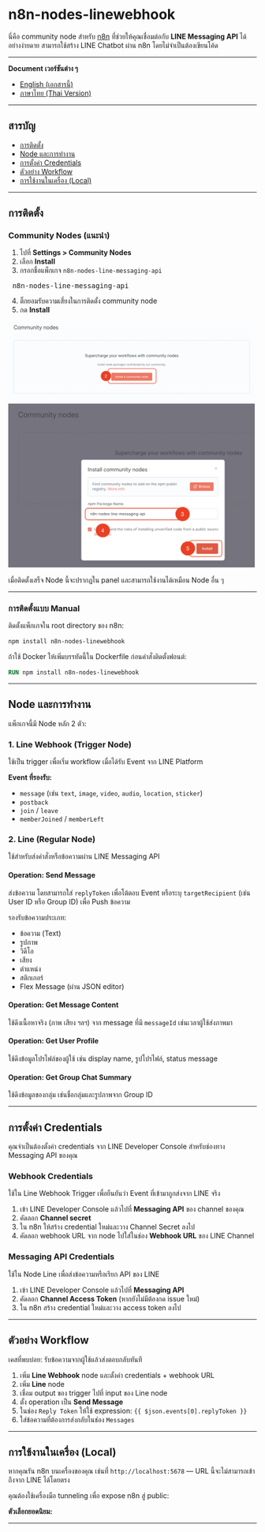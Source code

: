 # n8n-nodes-linewebhook

นี่คือ community node สำหรับ [n8n](https://n8n.io/) ที่ช่วยให้คุณเชื่อมต่อกับ **LINE Messaging API** ได้อย่างง่ายดาย สามารถใช้สร้าง LINE Chatbot ผ่าน n8n โดยไม่จำเป็นต้องเขียนโค้ด

&#x20;

---

**Document เวอร์ชันต่าง ๆ**

* [English (เอกสารนี้)](#)
* [ภาษาไทย (Thai Version)](./documentation/README.th.md)

---

## สารบัญ

* [การติดตั้ง](#การติดตั้ง)
* [Node และการทำงาน](#node-และการทำงาน)
* [การตั้งค่า Credentials](#การตั้งค่า-credentials)
* [ตัวอย่าง Workflow](#ตัวอย่าง-workflow)
* [การใช้งานในเครื่อง (Local)](#การใช้งานในเครื่อง-local)

---

## การติดตั้ง

### Community Nodes (แนะนำ)

1. ไปที่ **Settings > Community Nodes**
2. เลือก **Install**
3. กรอกชื่อแพ็กเกจ `n8n-nodes-line-messaging-api`
<pre> n8n-nodes-line-messaging-api</pre>
4. ติ๊กยอมรับความเสี่ยงในการติดตั้ง community node
5. กด **Install**

<img src="./images/installation-1.png" alt="Setup Package" width="500px;" />
<img src="./images/installation-2.png" alt="Setup Package" width="500px;" />

เมื่อติดตั้งเสร็จ Node นี้จะปรากฏใน panel และสามารถใช้งานได้เหมือน Node อื่น ๆ

---

### การติดตั้งแบบ Manual

ติดตั้งแพ็กเกจใน root directory ของ n8n:

```bash
npm install n8n-nodes-linewebhook
```

ถ้าใช้ Docker ให้เพิ่มบรรทัดนี้ใน Dockerfile ก่อนคำสั่งติดตั้งฟอนต์:

```dockerfile
RUN npm install n8n-nodes-linewebhook
```

---

## Node และการทำงาน

แพ็กเกจนี้มี Node หลัก 2 ตัว:

### 1. Line Webhook (Trigger Node)

ใช้เป็น trigger เพื่อเริ่ม workflow เมื่อได้รับ Event จาก LINE Platform

**Event ที่รองรับ:**

* `message` (เช่น `text`, `image`, `video`, `audio`, `location`, `sticker`)
* `postback`
* `join` / `leave`
* `memberJoined` / `memberLeft`

### 2. Line (Regular Node)

ใช้สำหรับส่งคำสั่งหรือข้อความผ่าน LINE Messaging API

#### Operation: Send Message

ส่งข้อความ โดยสามารถใส่ `replyToken` เพื่อโต้ตอบ Event หรือระบุ `targetRecipient` (เช่น User ID หรือ Group ID) เพื่อ Push ข้อความ

รองรับข้อความประเภท:

* ข้อความ (Text)
* รูปภาพ
* วิดีโอ
* เสียง
* ตำแหน่ง
* สติกเกอร์
* Flex Message (ผ่าน JSON editor)

#### Operation: Get Message Content

ใช้ดึงเนื้อหาจริง (ภาพ เสียง ฯลฯ) จาก message ที่มี `messageId` เช่นเวลาผู้ใช้ส่งภาพมา

#### Operation: Get User Profile

ใช้ดึงข้อมูลโปรไฟล์ของผู้ใช้ เช่น display name, รูปโปรไฟล์, status message

#### Operation: Get Group Chat Summary

ใช้ดึงข้อมูลของกลุ่ม เช่นชื่อกลุ่มและรูปภาพจาก Group ID

---

## การตั้งค่า Credentials

คุณจำเป็นต้องตั้งค่า credentials จาก LINE Developer Console สำหรับช่องทาง Messaging API ของคุณ

### Webhook Credentials

ใช้ใน Line Webhook Trigger เพื่อยืนยันว่า Event ที่เข้ามาถูกส่งจาก LINE จริง

1. เข้า LINE Developer Console แล้วไปที่ **Messaging API** ของ channel ของคุณ
2. คัดลอก **Channel secret**
3. ใน n8n ให้สร้าง credential ใหม่และวาง Channel Secret ลงไป
4. คัดลอก webhook URL จาก node ไปใส่ในช่อง **Webhook URL** ของ LINE Channel

### Messaging API Credentials

ใช้ใน Node Line เพื่อส่งข้อความหรือเรียก API ของ LINE

1. เข้า LINE Developer Console แล้วไปที่ **Messaging API**
2. คัดลอก **Channel Access Token** (หากยังไม่มีต้องกด issue ใหม่)
3. ใน n8n สร้าง credential ใหม่และวาง access token ลงไป

---

## ตัวอย่าง Workflow

เคสที่พบบ่อย: รับข้อความจากผู้ใช้แล้วส่งตอบกลับทันที

1. เพิ่ม **Line Webhook** node และตั้งค่า credentials + webhook URL
2. เพิ่ม **Line** node
3. เชื่อม output ของ trigger ไปที่ input ของ Line node
4. ตั้ง operation เป็น **Send Message**
5. ในช่อง `Reply Token` ให้ใช้ expression:
   `{{ $json.events[0].replyToken }}`
6. ใส่ข้อความที่ต้องการส่งกลับในช่อง `Messages`

---

## การใช้งานในเครื่อง (Local)

หากคุณรัน n8n บนเครื่องของคุณ เช่นที่ `http://localhost:5678` — URL นี้จะไม่สามารถเข้าถึงจาก LINE ได้โดยตรง

คุณต้องใช้เครื่องมือ tunneling เพื่อ expose n8n สู่ public:

**ตัวเลือกยอดนิยม:**



---
